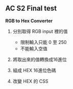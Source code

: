 ## AC S2 Final test

**RGB to Hex Converter**
1. 分別取得 RGB input 裡的值
   + 限制輸入只能 0 至 250
   + 不能輸入空值

2. 將取出來的值轉換成16進位

3. 組成 HEX 16進位色碼

4. 改變 HEX 的 CSS